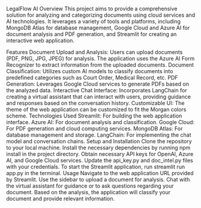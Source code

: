 
LegalFlow AI
Overview
This project aims to provide a comprehensive solution for analyzing and categorizing documents using cloud services and AI technologies. It leverages a variety of tools and platforms, including MongoDB Atlas for database management, Google Cloud and Azure AI for document analysis and PDF generation, and Streamlit for creating an interactive web application.

Features
Document Upload and Analysis: Users can upload documents (PDF, PNG, JPG, JPEG) for analysis. The application uses the Azure AI Form Recognizer to extract information from the uploaded documents.
Document Classification: Utilizes custom AI models to classify documents into predefined categories such as Court Order, Medical Record, etc.
PDF Generation: Leverages Google Cloud services to generate PDFs based on the analyzed data.
Interactive Chat Interface: Incorporates LangChain for creating a virtual assistant that can interact with users, providing guidance and responses based on the conversation history.
Customizable UI: The theme of the web application can be customized to fit the Morgan colors scheme.
Technologies Used
Streamlit: For building the web application interface.
Azure AI: For document analysis and classification.
Google Cloud: For PDF generation and cloud computing services.
MongoDB Atlas: For database management and storage.
LangChain: For implementing the chat model and conversation chains.
Setup and Installation
Clone the repository to your local machine.
Install the necessary dependencies by running npm install in the project directory.
Obtain necessary API keys for OpenAI, Azure AI, and Google Cloud services. Update the api_key.py and doc_intel.py files with your credentials.
To start the Streamlit application, run streamlit run app.py in the terminal.
Usage
Navigate to the web application URL provided by Streamlit.
Use the sidebar to upload a document for analysis.
Chat with the virtual assistant for guidance or to ask questions regarding your document.
Based on the analysis, the application will classify your document and provide relevant information.
